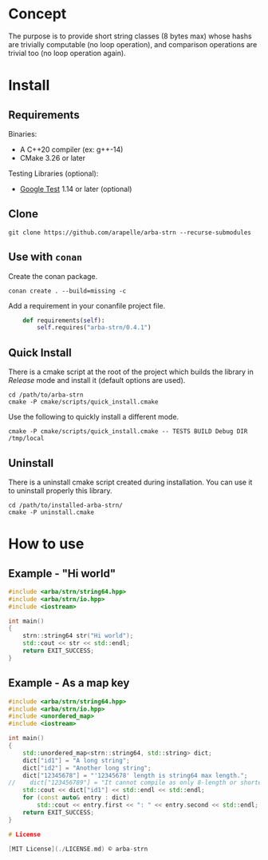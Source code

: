 # Concept #

The purpose is to provide short string classes (8 bytes max) whose hashs are trivially computable
(no loop operation), and comparison operations are trivial too (no loop operation again).

# Install #
## Requirements ##

Binaries:
- A C++20 compiler (ex: g++-14)
- CMake 3.26 or later

Testing Libraries (optional):
- [Google Test](https://github.com/google/googletest) 1.14 or later (optional)

## Clone

```
git clone https://github.com/arapelle/arba-strn --recurse-submodules
```

## Use with `conan`

Create the conan package.
```
conan create . --build=missing -c
```
Add a requirement in your conanfile project file.
```python
    def requirements(self):
        self.requires("arba-strn/0.4.1")
```

## Quick Install ##
There is a cmake script at the root of the project which builds the library in *Release* mode and install it (default options are used).
```
cd /path/to/arba-strn
cmake -P cmake/scripts/quick_install.cmake
```
Use the following to quickly install a different mode.
```
cmake -P cmake/scripts/quick_install.cmake -- TESTS BUILD Debug DIR /tmp/local
```

## Uninstall ##
There is a uninstall cmake script created during installation. You can use it to uninstall properly this library.
```
cd /path/to/installed-arba-strn/
cmake -P uninstall.cmake
```

# How to use
## Example - "Hi world"
```c++
#include <arba/strn/string64.hpp>
#include <arba/strn/io.hpp>
#include <iostream>

int main()
{
    strn::string64 str("Hi world");
    std::cout << str << std::endl;
    return EXIT_SUCCESS;
}
```

## Example - As a map key
```c++
#include <arba/strn/string64.hpp>
#include <arba/strn/io.hpp>
#include <unordered_map>
#include <iostream>

int main()
{
    std::unordered_map<strn::string64, std::string> dict;
    dict["id1"] = "A long string";
    dict["id2"] = "Another long string";
    dict["12345678"] = "'12345678' length is string64 max length.";
//    dict["123456789"] = "It cannot compile as only 8-length or shorter C-string are accepted.";
    std::cout << dict["id1"] << std::endl << std::endl;
    for (const auto& entry : dict)
        std::cout << entry.first << ": " << entry.second << std::endl;
    return EXIT_SUCCESS;
}

# License

[MIT License](./LICENSE.md) © arba-strn
